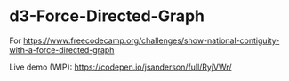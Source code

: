 # d3-Force-Directed-Graph
For https://www.freecodecamp.org/challenges/show-national-contiguity-with-a-force-directed-graph

Live demo (WIP): https://codepen.io/jsanderson/full/RyjVWr/
